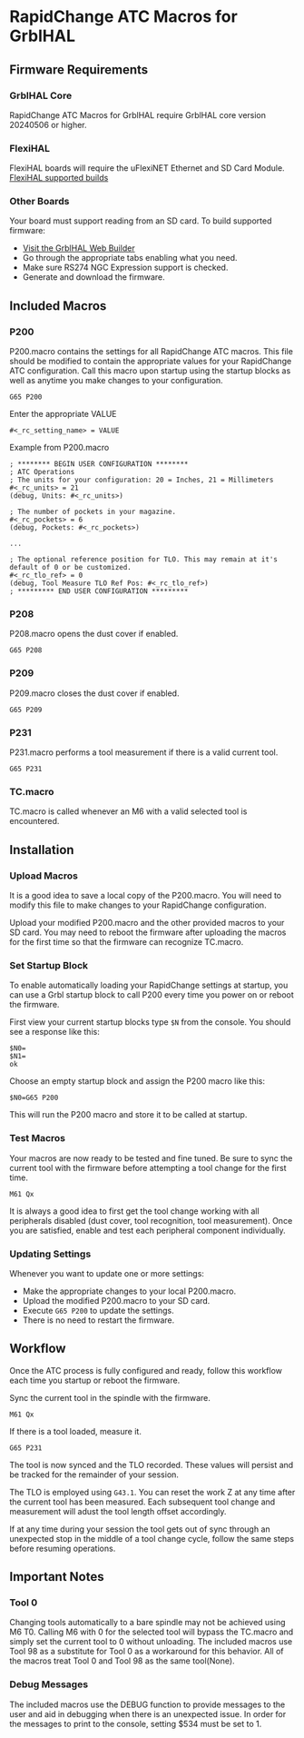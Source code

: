 # RapidChange ATC Macros for GrblHAL

## Firmware Requirements

### GrblHAL Core
RapidChange ATC Macros for GrblHAL require GrblHAL core version 20240506 or higher.

### FlexiHAL
FlexiHAL boards will require the uFlexiNET Ethernet and SD Card Module.
[FlexiHAL supported builds](https://github.com/Expatria-Technologies/STM32F4xx/releases/tag/flexi-hal-v1.0.0.2)

### Other Boards
Your board must support reading from an SD card. To build supported firmware:
- [Visit the GrblHAL Web Builder](http://svn.io-engineering.com:8080/)
- Go through the appropriate tabs enabling what you need.
- Make sure RS274 NGC Expression support is checked.
- Generate and download the firmware.

## Included Macros

### P200
P200.macro contains the settings for all RapidChange ATC macros. This file should be modified to
contain the appropriate values for your RapidChange ATC configuration. Call this macro upon startup using
the startup blocks as well as anytime you make changes to your configuration.
```
G65 P200
```

Enter the appropriate VALUE
```
#<_rc_setting_name> = VALUE
```
Example from P200.macro
```
; ******** BEGIN USER CONFIGURATION ********
; ATC Operations
; The units for your configuration: 20 = Inches, 21 = Millimeters
#<_rc_units> = 21
(debug, Units: #<_rc_units>)

; The number of pockets in your magazine.
#<_rc_pockets> = 6
(debug, Pockets: #<_rc_pockets>)

...

; The optional reference position for TLO. This may remain at it's default of 0 or be customized.
#<_rc_tlo_ref> = 0
(debug, Tool Measure TLO Ref Pos: #<_rc_tlo_ref>)
; ********* END USER CONFIGURATION *********
```

### P208
P208.macro opens the dust cover if enabled.
```
G65 P208
```

### P209
P209.macro closes the dust cover if enabled.
```
G65 P209
```

### P231
P231.macro performs a tool measurement if there is a valid current tool.
```
G65 P231
```

### TC.macro
TC.macro is called whenever an M6 with a valid selected tool is encountered.

## Installation

### Upload Macros
It is a good idea to save a local copy of the P200.macro. You will need to modify this file 
to make changes to your RapidChange configuration.

Upload your modified P200.macro and the other provided macros to your SD card. You may need to reboot 
the firmware after uploading the macros for the first time so that the firmware can recognize TC.macro.

### Set Startup Block
To enable automatically loading your RapidChange settings at startup, you can use a Grbl startup block to call P200 
every time you power on or reboot the firmware.

First view your current startup blocks type `$N` from the console. You should see a response like this:
```
$N0=
$N1=
ok
```
Choose an empty startup block and assign the P200 macro like this:
```
$N0=G65 P200
```
This will run the P200 macro and store it to be called at startup.

### Test Macros
Your macros are now ready to be tested and fine tuned. Be sure to sync the current tool with the firmware before
attempting a tool change for the first time.
```
M61 Qx
```
It is always a good idea to first get the tool change working with all peripherals disabled (dust cover, tool recognition, 
tool measurement). Once you are satisfied, enable and test each peripheral component individually.

### Updating Settings
Whenever you want to update one or more settings:
- Make the appropriate changes to your local P200.macro.
- Upload the modified P200.macro to your SD card.
- Execute `G65 P200` to update the settings.
- There is no need to restart the firmware.

## Workflow
Once the ATC process is fully configured and ready, follow this workflow each time you startup or reboot the firmware.

Sync the current tool in the spindle with the firmware.
```
M61 Qx
```

If there is a tool loaded, measure it.
```
G65 P231
```

The tool is now synced and the TLO recorded. These values will persist and be tracked for the remainder of your session.

The TLO is employed using `G43.1`. You can reset the work Z at any time after the current tool has been measured. Each
subsequent tool change and measurement will adust the tool length offset accordingly.

If at any time during your session the tool gets out of sync through an unexpected stop
in the middle of a tool change cycle, follow the same steps before resuming operations.

## Important Notes

### Tool 0
Changing tools automatically to a bare spindle may not be achieved using M6 T0. Calling M6 with 0 for the selected
tool will bypass the TC.macro and simply set the current tool to 0 without unloading. The included macros use Tool 98
as a substitute for Tool 0 as a workaround for this behavior. All of the macros treat Tool 0 and Tool 98 as the 
same tool(None).

### Debug Messages
The included macros use the DEBUG function to provide messages to the user and aid in debugging when there is an
unexpected issue. In order for the messages to print to the console, setting $534 must be set to 1.

